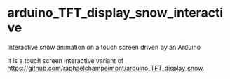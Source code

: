 # arduino_TFT_display_snow_interactive
Interactive snow animation on a touch screen driven by an Arduino

It is a touch screen interactive variant of https://github.com/raphaelchampeimont/arduino_TFT_display_snow.